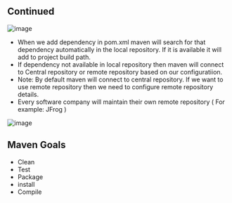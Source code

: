 ## Continued

![image](https://github.com/Abhinavcode13/DevOpsDrift-Daily/assets/126642111/83a3fc28-022d-47db-a11e-267662c17567)

- When we add dependency in pom.xml maven will search for that dependency automatically in the local repository. If it is available it will add to project build path.
- If dependency not available in local repository then maven will connect to Central repository or remote repository based on our configuratiion.
- Note: By default maven will connect to central repository. If we want to use remote repository then we need to configure remote repository details.
- Every software company will maintain their own remote repository ( For example: JFrog )

![image](https://github.com/Abhinavcode13/DevOpsDrift-Daily/assets/126642111/d6e9c26a-f429-4a26-be5f-39e68c2657e5)

## Maven Goals

- Clean
- Test
- Package
- install
- Compile

